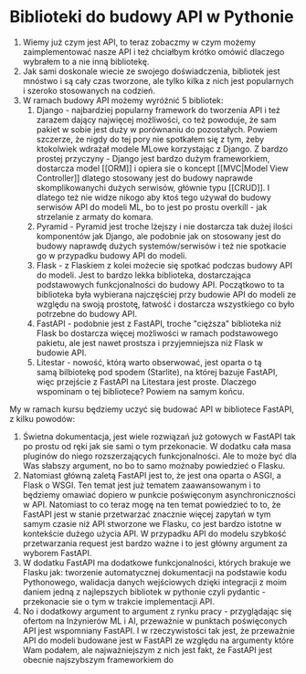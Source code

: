 # Biblioteki do budowy API w Pythonie

1. Wiemy już czym jest API, to teraz zobaczmy w czym możemy zaimplementować nasze API i też chciałbym krótko omówić dlaczego wybrałem to a nie inną bibliotekę.
2. Jak sami doskonale wiecie ze swojego doświadczenia, bibliotek jest mnóstwo i są cały czas tworzone, ale tylko kilka z nich jest popularnych i szeroko stosowanych na codzień.
3. W ramach budowy API możemy wyróżnić 5 bibliotek:
	1. Django - najbardziej popularny framework do tworzenia API i też zarazem dający najwięcej możliwości, co też powoduje, że sam pakiet w sobie jest duży w porównaniu do pozostałych. Powiem szczerze, że nigdy do tej pory nie spotkałem się z tym, żeby ktokolwiek wdrażał modele MLowe korzystając z Django. Z bardzo prostej przyczyny - Django jest bardzo dużym frameworkiem, dostarcza model [[ORM]] i opiera sie o koncept [[MVC|Model View Controller]] dlatego stosowany jest do budowy naprawde skomplikowanychi dużych serwisów, głównie typu [[CRUD]]. I dlatego też nie widze nikogo aby ktoś tego używał do budowy serwisów API do modeli ML, bo to jest po prostu overkill - jak strzelanie z armaty do komara.
	2. Pyramid - Pyramid jest troche lżejszy i nie dostarcza tak dużej ilości komponentów jak Django, ale podobnie jak on stosowany jest do budowy naprawdę dużych systemów/serwisów i też nie spotkacie go w przypadku budowy API do modeli. 
	3. Flask - z Flaskiem z kolei możecie się spotkać podczas budowy API do modeli. Jest to bardzo lekka biblioteka, dostarczająca podstawowych funkcjonalności do budowy API. Początkowo to ta biblioteka była wybierana najczęściej przy budowie API do modeli ze względu na swoją prostotę, łatwość i dostarcza wszystkiego co było potrzebne do budowy API. 
	4. FastAPI - podobnie jest z FastAPI, troche "cięższa" biblioteka niż Flask bo dostarcza więcej możliwości w ramach podstawowego pakietu, ale jest nawet prostsza i przyjemniejsza niż Flask w budowie API. 
	5. Litestar - nowość, którą warto obserwować, jest oparta o tą samą bilbiotekę pod spodem (Starlite), na której bazuje FastAPI, więc przejście z FastAPI na Litestara jest proste. Dlaczego wspominam o tej bibliotece? Powiem na samym końcu.

My w ramach kursu będziemy uczyć się budować API w bibliotece FastAPI, z kilku powodów:
1. Świetna dokumentacja, jest wiele rozwiązań już gotowych w FastAPI tak po prostu od ręki jak sie sami o tym przekonacie. W dodatku cała masa pluginów do niego rozszerzających funkcjonalności. Ale to może być dla Was słabszy argument, no bo to samo możnaby powiedzieć o Flasku.
2. Natomiast główną zaletą FastAPI jest to, że jest ona oparta o ASGI, a Flask o WSGI. Ten temat jest już tematem zaawansowanym i to będziemy omawiać dopiero w punkcie poświęconym asynchroniczności w API. Natomiast to co teraz mogę na ten temat powiedzieć to to, że FastAPI jest w stanie przetwarzać znacznie więcej zapytań w tym samym czasie niż API stworzone we Flasku, co jest bardzo istotne w kontekście dużego użycia API. W przypadku API do modelu szybkość przetwarzania request jest bardzo ważne i to jest główny argument za wyborem FastAPI.
3. W dodatku FastAPI ma dodatkowe funkcjonalności, których brakuje we Flasku jak: tworzenie automatycznej dokumentacji na podstawie kodu Pythonowego, walidacja danych wejściowych dzięki integracji z moim daniem jedną z najlepszych bibliotek w pythonie czyli pydantic - przekonacie sie o tym w trakcie implementacji API. 
4. No i dodatkowy argument to argument z rynku pracy - przyglądając się ofertom na Inżynierów ML i AI, przeważnie w punktach poświęconych API jest wspomniany FastAPI. I w rzeczywistości tak jest, że przeważnie API do modeli budowane jest w FastAPI ze względu na argumenty które Wam podałem, ale najważniejszym z nich jest fakt, że FastAPI jest obecnie najszybszym frameworkiem do 